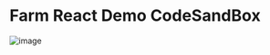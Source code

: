 # Farm React Demo CodeSandBox

![image](https://github.com/user-attachments/assets/c2db048f-b718-41b2-9049-50eb298c7388)
